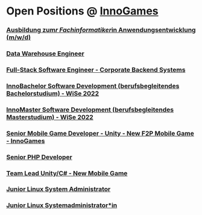 # Open Positions @ [InnoGames](https://www.innogames.com/career/detail/job?s=github_jobs_repo)

### [Ausbildung zum*r Fachinformatiker*in Anwendungsentwicklung \(m/w/d\)](ausbildung-zum-r-fachinformatiker-in-anwendungsentwicklung-m-w-d.md)
### [Data Warehouse Engineer](data-warehouse-engineer.md)
### [Full-Stack Software Engineer - Corporate Backend Systems](full-stack-software-engineer-corporate-backend-systems.md)
### [InnoBachelor Software Development \(berufsbegleitendes Bachelorstudium\) - WiSe 2022](innobachelor-software-development-berufsbegleitendes-bachelorstudium-wise-2022.md)
### [InnoMaster Software Development \(berufsbegleitendes Masterstudium\) - WiSe 2022](innomaster-software-development-berufsbegleitendes-masterstudium-wise-2022.md)
### [Senior Mobile Game Developer - Unity - New F2P Mobile Game - InnoGames](senior-mobile-game-developer-unity-new-f2p-mobile-game-innogames.md)
### [Senior PHP Developer](senior-php-developer.md)
### [Team Lead Unity/C# - New Mobile Game](team-lead-unity-c#-new-mobile-game.md)
### [Junior Linux System Administrator](junior-linux-system-administrator.md)
### [Junior Linux Systemadministrator*in](junior-linux-systemadministrator-in.md)
